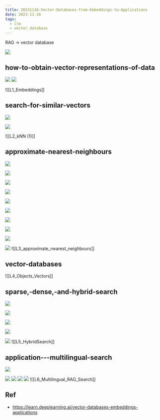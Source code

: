 ```yaml
---
title: 20231116-Vector-Databases-from-Embeddings-to-Applications
date: 2023-11-16
tags:
  - llm
  - vector_database
---
```

RAG -> vector database
 
![](https://i.imgur.com/EDn3CJo.png)

## how-to-obtain-vector-representations-of-data
![](https://i.imgur.com/OdWVtRa.png)
![](https://i.imgur.com/pW8RpmW.png)

![[L1_Embeddings]]
## search-for-similar-vectors

![](https://i.imgur.com/sHpnu1f.png)

![](https://i.imgur.com/tXyrNpE.png)

![[L2_kNN (1)]]
## approximate-nearest-neighbours

![](https://i.imgur.com/dhCmV9R.png)

![](https://i.imgur.com/PuuhCfX.png)

![](https://i.imgur.com/zM1uhkl.png)

![](https://i.imgur.com/HIbOnKD.png)

![](https://i.imgur.com/ARkaKNP.png)

![](https://i.imgur.com/UXKVBIP.png)

![](https://i.imgur.com/2dzDBMZ.png)

![](https://i.imgur.com/fBe2Jwc.png)

![](https://i.imgur.com/AkDazPU.png)

![](https://i.imgur.com/2Ckgxvl.png)
![[L3_approximate_nearest_neighbours]]

## vector-databases
![[L4_Objects_Vectors]]
## sparse,-dense,-and-hybrid-search

![](https://i.imgur.com/X0Sdkgn.png)


![](https://i.imgur.com/SD5AbUM.png)

![](https://i.imgur.com/lw9WLkZ.png)

![](https://i.imgur.com/VuWuQfv.png)

![](https://i.imgur.com/Rd2FsOC.png)
![[L5_HybridSearch]]
## application---multilingual-search
![](https://i.imgur.com/uXHEwdA.png)

![](https://i.imgur.com/y3e7Uoy.png)
![](https://i.imgur.com/a91aqXe.png)
![](https://i.imgur.com/QyhQ2DD.png)
![](https://i.imgur.com/0JVqpXl.png)
![[L6_Multilingual_RAG_Search]]

## Ref
- https://learn.deeplearning.ai/vector-databases-embeddings-applications